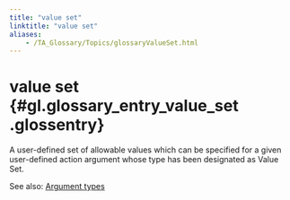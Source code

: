 ```yaml
--- 
title: "value set"
linktitle: "value set"
aliases: 
    - /TA_Glossary/Topics/glossaryValueSet.html
---
```

# value set {#gl.glossary_entry_value_set .glossentry}

A user-defined set of allowable values which can be specified for a given user-defined action argument whose type has been designated as Value Set.

See also: [Argument types](../../reuse/reuse.Creating_and_using_actions_Arg_type.html)

